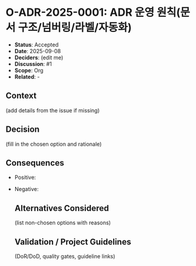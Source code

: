 # O-ADR-2025-0001: ADR 운영 원칙(문서 구조/넘버링/라벨/자동화)

  - **Status**: Accepted
  - **Date**: 2025-09-08
  - **Deciders**: (edit me)
  - **Discussion**: #1
  - **Scope**: Org
  - **Related**: -

  ## Context
  (add details from the issue if missing)
  
  ## Decision
  (fill in the chosen option and rationale)
  
  ## Consequences
  - Positive:
- Negative:
  
  ## Alternatives Considered
  (list non-chosen options with reasons)
  
  ## Validation / Project Guidelines
  (DoR/DoD, quality gates, guideline links)
  